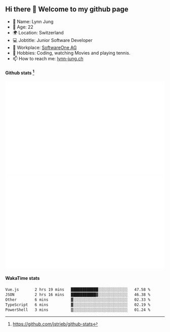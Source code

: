 ## Hi there 👋 Welcome to my github page

- 🧑 Name: Lynn Jung
- 🔞 Age: 22
- 🌍 Location: Switzerland
- 💻 Jobtitle: Junior Software Developer
- 🏢 Workplace: [SoftwareOne AG](https://www.softwareone.com/)
- 🎾 Hobbies: Coding, watching Movies and playing tennis.
- 📫 How to reach me: [lynn-jung.ch](https://lynn-jung.ch/)


#### Github stats [^1]
![](https://github.com/lynn-jung/github-stats/blob/master/generated/overview.svg)  ![](https://github.com/lynn-jung/github-stats/blob/master/generated/languages.svg)


#### WakaTime stats
<!--START_SECTION:waka-->
```text
Vue.js       2 hrs 19 mins   ████████████░░░░░░░░░░░░░   47.58 % 
JSON         2 hrs 16 mins   ███████████▓░░░░░░░░░░░░░   46.38 % 
Other        6 mins          ▓░░░░░░░░░░░░░░░░░░░░░░░░   02.33 % 
TypeScript   6 mins          ▓░░░░░░░░░░░░░░░░░░░░░░░░   02.19 % 
PowerShell   3 mins          ▒░░░░░░░░░░░░░░░░░░░░░░░░   01.24 % 
```
<!--END_SECTION:waka-->

[^1]: https://github.com/jstrieb/github-stats
